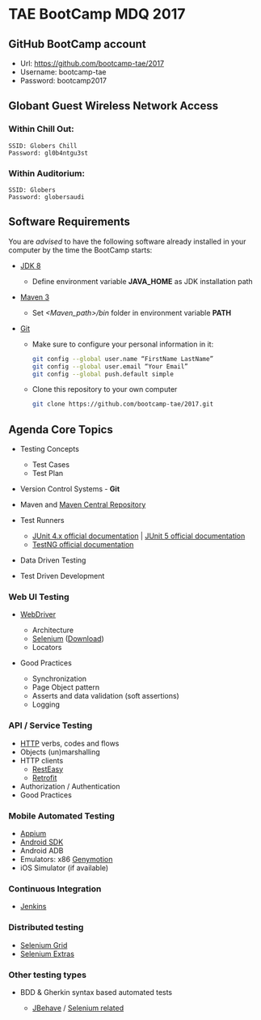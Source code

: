 # TAE BootCamp MDQ 2017

## GitHub BootCamp account

* Url: https://github.com/bootcamp-tae/2017
* Username: bootcamp-tae
* Password: bootcamp2017

## Globant Guest Wireless Network Access

### Within Chill Out:

    SSID: Globers Chill    
    Password: gl0b4ntgu3st

### Within Auditorium:

    SSID: Globers    
    Password: globersaudi


## Software Requirements

You are *advised* to have the following software already installed in your computer by the time the BootCamp starts:   

* [JDK 8](http://www.oracle.com/technetwork/pt/java/javase/downloads/jdk8-downloads-2133151.html)

    * Define environment variable **JAVA_HOME** as JDK installation path

* [Maven 3](http://maven.apache.org/download.cgi)

    * Set _<Maven_path>/bin_ folder in environment variable **PATH**

* [Git](https://git-scm.com/downloads)

    * Make sure to configure your personal information in it:
                                      
       ```bash
       git config --global user.name “FirstName LastName”
       git config --global user.email “Your Email”
       git config --global push.default simple
       ```
       
    * Clone this repository to your own computer
    
        ```bash
        git clone https://github.com/bootcamp-tae/2017.git
        ```

## Agenda Core Topics

* Testing Concepts

    * Test Cases
    * Test Plan

* Version Control Systems - **Git**

* Maven and [Maven Central Repository](https://search.maven.org/)

* Test Runners

    * [JUnit 4.x official documentation](http://junit.org/junit4/) | [JUnit 5 official documentation](http://junit.org/junit5/)
    * [TestNG official documentation](http://testng.org/doc/documentation-main.html) 
        
* Data Driven Testing
* Test Driven Development

### Web UI Testing

* [WebDriver](https://www.w3.org/TR/webdriver/) 

    * Architecture
    * [Selenium](http://www.seleniumhq.org/docs/) ([Download](http://www.seleniumhq.org/download/))    
    * Locators

* Good Practices

    * Synchronization
    * Page Object pattern
    * Asserts and data validation (soft assertions)
    * Logging

### API / Service Testing

* [HTTP](https://tools.ietf.org/html/rfc2616) verbs, codes and flows
* Objects (un)marshalling
* HTTP clients
    * [RestEasy](http://resteasy.jboss.org/)
    * [Retrofit](http://square.github.io/retrofit/)
* Authorization / Authentication
* Good Practices

### Mobile Automated Testing

* [Appium](http://appium.io/) 
* [Android SDK](https://developer.android.com/studio/index.html#downloads)
* Android ADB
* Emulators: x86 [Genymotion](https://www.genymotion.com/fun-zone/)
* iOS Simulator (if available)

### Continuous Integration

* [Jenkins](https://jenkins.io/)

### Distributed testing

* [Selenium Grid](http://www.seleniumhq.org/download/)
* [Selenium Extras](https://github.com/groupon/Selenium-Grid-Extras)

### Other testing types

* BDD & Gherkin syntax based automated tests

    * [JBehave](http://jbehave.org/reference/latest/) / [Selenium related](http://jbehave.org/reference/web/stable/using-selenium.html)
    